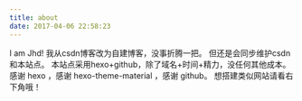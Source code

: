 ```yaml
---
title: about
date: 2017-04-06 22:58:23
---
```


I am Jhd!
我从csdn博客改为自建博客，没事折腾一把。
但还是会同步维护csdn和本站点。
本站点采用hexo+github，除了域名+时间+精力，没任何其他成本。
感谢 hexo ，感谢 hexo-theme-material ，感谢 github。
想搭建类似网站请看右下角哦！